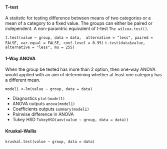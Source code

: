 #### T-test
A statistic for testing difference between means of two categories or a mean of a category to a fixed value. The groups can either be paired or independent.
A non-paramtric equivalent of t-test ```The wilcox.test()```.

```t.test(value ~ group, data = data,  alternative = "less", paired = FALSE, var.equal = FALSE, conf.level = 0.95)```
```t.test(data$value, alternative = "less", mu = 255)```

#### 1-Way ANOVA
When the group be tested has more than 2 option, then one-way ANOVA would applied with an aim of determining whether at least one category has a different mean.

```model1 <-lm(value ~ group, data = data)```

   - Diagnostics ```plot(model1)```    
   - ANOVA outputs ```anova(model1)```   
   - Coefficients outputs ```summary(model1)```
   - Pairwise difference in ANOVA
   - Tukey HSD ```TukeyHSD(aov(value ~ group, data = data))```
   
#### Kruskal-Wallis    
   ```kruskal.test(value ~ group, data = data)```
